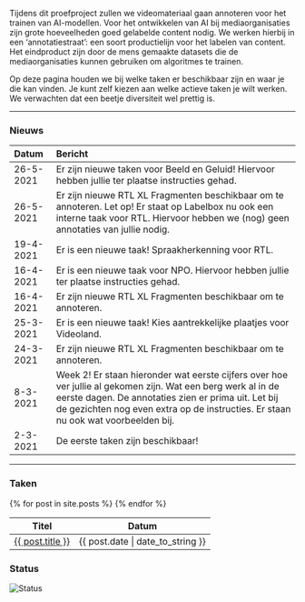 Tijdens dit proefproject zullen we videomateriaal gaan annoteren voor het trainen van AI-modellen. Voor het ontwikkelen van AI bij mediaorganisaties zijn grote hoeveelheden goed gelabelde content nodig. We werken hierbij in een ‘annotatiestraat’: een soort productielijn voor het labelen van content. Het eindproduct zijn door de mens gemaakte datasets die de mediaorganisaties kunnen gebruiken om algoritmes te trainen.

Op deze pagina houden we bij welke taken er beschikbaar zijn en waar je die kan vinden. Je kunt zelf kiezen aan welke actieve taken je wilt werken. We verwachten dat een beetje diversiteit wel prettig is.

* * *

### Nieuws

| Datum | Bericht |
|:------|:--------|
| 26-5-2021 | Er zijn nieuwe taken voor Beeld en Geluid! Hiervoor hebben jullie ter plaatse instructies gehad.|
| 26-5-2021 | Er zijn nieuwe RTL XL Fragmenten beschikbaar om te annoteren. Let op! Er staat op Labelbox nu ook een interne taak voor RTL. Hiervoor hebben we (nog) geen annotaties van jullie nodig. |
| 19-4-2021 | Er is een nieuwe taak! Spraakherkenning voor RTL. |
| 16-4-2021 | Er is een nieuwe taak voor NPO. Hiervoor hebben jullie ter plaatse instructies gehad. |
| 16-4-2021 | Er zijn nieuwe RTL XL Fragmenten beschikbaar om te annoteren. |
| 25-3-2021 | Er is een nieuwe taak! Kies aantrekkelijke plaatjes voor Videoland. |
| 24-3-2021 | Er zijn nieuwe RTL XL Fragmenten beschikbaar om te annoteren. |
| 8-3-2021 | Week 2! Er staan hieronder wat eerste cijfers over hoe ver jullie al gekomen zijn. Wat een berg werk al in de eerste dagen. De annotaties zien er prima uit. Let bij de gezichten nog even extra op de instructies. Er staan nu ook wat voorbeelden bij. |
| 2-3-2021 | De eerste taken zijn beschikbaar! |

* * *

### Taken

<table>
  <thead>
    <tr>
      <th>Titel</th>
      <th>Datum</th>
    </tr>
  </thead>
  <tbody>
  {% for post in site.posts %}
    <tr>
      <td><a href="{{ post.url }}">{{ post.title }}</a></td>
      <td>{{ post.date | date_to_string }}</td>
    </tr>
  {% endfor %}
  </tbody>
</table>

### Status

![Status](/status/status.svg)
